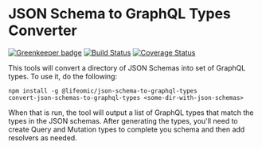 JSON Schema to GraphQL Types Converter
======================================
[![Greenkeeper badge](https://badges.greenkeeper.io/lifeomic/json-schema-to-graphql-types.svg)](https://greenkeeper.io/)
[![Build Status](https://travis-ci.org/lifeomic/json-schema-to-graphql-types.svg?branch=master)](https://travis-ci.org/lifeomic/json-schema-to-graphql-types)
[![Coverage Status](https://coveralls.io/repos/github/lifeomic/json-schema-to-graphql-types/badge.svg?branch=master)](https://coveralls.io/github/lifeomic/json-schema-to-graphql-types?branch=master)

This tools will convert a directory of JSON Schemas into set of GraphQL types.
To use it, do the following:

    npm install -g @lifeomic/json-schema-to-graphql-types
    convert-json-schemas-to-graphql-types <some-dir-with-json-schemas>

When that is run, the tool will output a list of GraphQL types that match the
types in the JSON schemas. After generating the types, you'll need to create
Query and Mutation types to complete you schema and then add resolvers as
needed.

